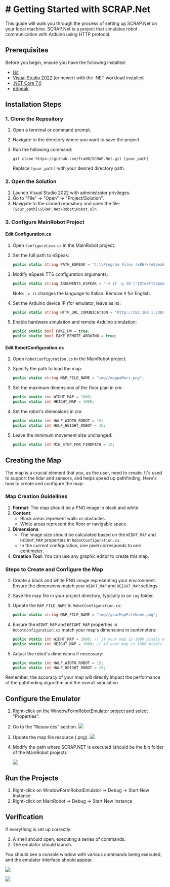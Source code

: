 # # Getting Started with SCRAP.Net

This guide will walk you through the process of setting up SCRAP.Net on your local machine. SCRAP.Net is a project that simulates robot communication with Arduino using HTTP protocol.

## Prerequisites

Before you begin, ensure you have the following installed:

- [Git](https://git-scm.com/)
- [Visual Studio 2022](https://visualstudio.microsoft.com/vs/) (or newer) with the .NET workload installed
- [.NET Core 7.0](https://dotnet.microsoft.com/download/dotnet/7.0)
- [eSpeak](https://espeak.sourceforge.net/)

## Installation Steps

### 1. Clone the Repository

1. Open a terminal or command prompt.

2. Navigate to the directory where you want to save the project.

3. Run the following command:
   
   ```
   git clone https://github.com/fra00/SCRAP.Net.git [your_path]
   ```
   
   Replace `[your_path]` with your desired directory path.

### 2. Open the Solution

1. Launch Visual Studio 2022 with administrator privileges.
2. Go to "File" -> "Open" -> "Project/Solution".
3. Navigate to the cloned repository and open the file:
   `[your_path]\SCRAP.Net\Robot\Robot.sln`

### 3. Configure MainRobot Project

#### Edit Configuration.cs

1. Open `Configuration.cs` in the MainRobot project.

2. Set the full path to eSpeak:
   
   ```csharp
   public static string PATH_ESPEAK = "C:\\Program Files (x86)\\eSpeak\\command_line\\";
   ```

3. Modify eSpeak TTS configuration arguments:
   
   ```csharp
   public static string ARGUMENTS_ESPEAK = "-v it -p 20 \"[@textToSpeach]\"";
   ```
   
   Note: `-v it` changes the language to Italian. Remove it for English.

4. Set the Arduino device IP (for emulator, leave as is):
   
   ```csharp
   public static string HTTP_URL_COMUNICATION = "http://192.168.1.238/?cmdData=";
   ```

5. Enable hardware simulation and remote Arduino simulation:
   
   ```csharp
   public static bool FAKE_HW = true;
   public static bool FAKE_REMOTE_ARDUINO = true;
   ```

#### Edit RobotConfiguration.cs

1. Open `RobotConfiguration.cs` in the MainRobot project.

2. Specify the path to load the map:
   
   ```csharp
   public static string MAP_FILE_NAME = "img//mappaMuri.png";
   ```

3. Set the maximum dimensions of the floor plan in cm:
   
   ```csharp
   public static int WIDHT_MAP = 1000;
   public static int HEIGHT_MAP = 1000;
   ```

4. Set the robot's dimensions in cm:
   
   ```csharp
   public static int HALF_WIDTH_ROBOT = 15;
   public static int HALF_HEIGHT_ROBOT = 15;
   ```

5. Leave the minimum movement size unchanged:
   
   ```csharp
   public static int MIN_STEP_FOR_FINDPATH = 10;
   ```

## Creating the Map

The map is a crucial element that you, as the user, need to create. It's used to support the lidar and sensors, and helps speed up pathfinding. Here's how to create and configure the map:

### Map Creation Guidelines

1. **Format**: The map should be a PNG image in black and white.
2. **Content**: 
   - Black areas represent walls or obstacles.
   - White areas represent the floor or navigable space.
3. **Dimensions**: 
   - The image size should be calculated based on the `WIDHT_MAP` and `HEIGHT_MAP` properties in `RobotConfiguration.cs`.
   - In the current configuration, one pixel corresponds to one centimeter.
4. **Creation Tool**: You can use any graphic editor to create this map.

### Steps to Create and Configure the Map

1. Create a black and white PNG image representing your environment. Ensure the dimensions match your `WIDHT_MAP` and `HEIGHT_MAP` settings.

2. Save the map file in your project directory, typically in an `img` folder.

3. Update the `MAP_FILE_NAME` in `RobotConfiguration.cs`:
   
   ```csharp
   public static string MAP_FILE_NAME = "img//yourMapFileName.png";
   ```

4. Ensure the `WIDHT_MAP` and `HEIGHT_MAP` properties in `RobotConfiguration.cs` match your map's dimensions in centimeters:
   
   ```csharp
   public static int WIDHT_MAP = 1000; // if your map is 1000 pixels wide
   public static int HEIGHT_MAP = 1000; // if your map is 1000 pixels tall
   ```

5. Adjust the robot's dimensions if necessary:
   
   ```csharp
   public static int HALF_WIDTH_ROBOT = 15;
   public static int HALF_HEIGHT_ROBOT = 15;
   ```

Remember, the accuracy of your map will directly impact the performance of the pathfinding algorithm and the overall simulation.

## Configure the Emulator

1. Right-click on the WindowFormRobotEmulator project and select "Properties".
2. Go to the "Resources" section.
   ![](../images/2024-08-20-14-29-23-image.png)
3. Update the map file resource (.png).
   ![](../images/2024-08-20-14-28-03-image.png)
4. Modify the path where SCRAP.NET is executed (should be the bin folder of the MainRobot project).
   
   ![](../images/2024-08-20-14-27-25-image.png)

## Run the Projects

1. Right-click on WindowFormRobotEmulator -> Debug -> Start New Instance
2. Right-click on MainRobot -> Debug -> Start New Instance

## Verification

If everything is set up correctly:

1. A shell should open, executing a series of commands.
2. The emulator should launch.

You should see a console window with various commands being executed, and the emulator interface should appear.



![](../images/2024-08-20-14-46-18-image.png)

![](../images/2024-08-20-14-46-56-image.png)
